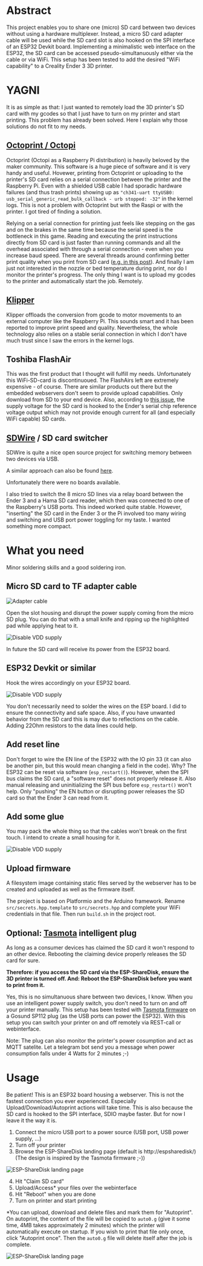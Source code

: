 # Abstract
This project enables you to share one (micro) SD card between two devices without using a hardware multiplexer. Instead, a micro SD card adapter cable will be used while the SD card slot is also hooked on the SPI interface of an ESP32 Devkit board. Implementing a minimalistic web interface on the ESP32, the SD card can be accessed pseudo-simultanuously either via the cable or via WiFi. This setup has been tested to add the desired "WiFi capability" to a Creality Ender 3 3D printer.

# YAGNI
It is as simple as that: I just wanted to remotely load the 3D printer's SD card with my gcodes so that I just have to turn on my printer and start printing. This problem has already been solved. Here I explain why those solutions do not fit to my needs.

## [Octoprint / Octopi](https://octoprint.org/)
Octoprint (Octopi as a Raspberry Pi distribution) is heavily beloved by the maker community. This software is a huge piece of software and it is very handy and useful. Hovewer, printing from Octoprint or uploading to the printer's SD card relies on a serial connection between the printer and the Raspberry Pi. Even with a shielded USB cable I had sporadic hardware failures (and thus trash prints) showing up as `"ch341-uart ttyUSB0: usb_serial_generic_read_bulk_callback - urb stopped: -32"` in the kernel logs. This is not a problem with Octoprint but with the Raspi or with the printer. I got tired of finding a solution. 

Relying on a serial connection for printing just feels like stepping on the gas and on the brakes in the same time because the serial speed is the bottleneck in this game. Reading and executing the print instructions directly from SD card is just faster than running commands and all the overhead associated with through a serial connection - even when you increase baud speed. There are several threads around confirming better print quality when you print from SD card ([e.g. in this post](https://community.octoprint.org/t/ouch-sd-card-vs-octoprint-what-a-difference-help/)). And finally I am just not interested in the nozzle or bed temperature during print, nor do I monitor the printer's progress. The only thing I want is to upload my gcodes to the printer and automatically start the job. Remotely.

## [Klipper](https://www.klipper3d.org/)
Klipper offloads the conversion from gcode to motor movements to an external computer like the Raspberry Pi. This sounds smart and it has been reported to improve print speed and quality. Nevertheless, the whole technology also relies on a stable serial connection in which I don't have much trust since I saw the errors in the kernel logs.

## Toshiba FlashAir
This was the first product that I thought will fulfill my needs. Unfortunately this WiFi-SD-card is discontinuoued. The FlashAirs left are extremely expensive - of course. There are similar products out there but the embedded webservers don't seem to provide upload capabilities. Only download from SD to your end device. Also, according to [this issue](https://github.com/Creality3DPrinting/Ender-3/issues/12), the supply voltage for the SD card is hooked to the Ender's serial chip reference voltage output which may not provide enough current for all (and especially WiFi capable) SD cards.

## [SDWire](https://wiki.tizen.org/SDWire) / SD card switcher
SDWire is quite a nice open source project for switching memory between two devices via USB. 

A similar approach can also be found [here](http://www.joelfernandes.org/linuxinternals/2014/06/04/a-microsd-card-remote-switcher.html). 

Unfortunately there were no boards available.

I also tried to switch the 8 micro SD lines via a relay board between the Ender 3 and a Hama SD card reader, which then was connected to one of the Raspberry's USB ports. This indeed worked quite stable. However, "inserting" the SD card in the Ender 3 or the Pi involved too many wiring and switching and USB port power toggling for my taste. I wanted something more compact. 

# What you need
Minor soldering skills and a good soldering iron.

## Micro SD card to TF adapter cable
![Adapter cable](documentation/cable.jpg)

Open the slot housing and disrupt the power supply coming from the micro SD plug. You can do that with a small knife and ripping up the highlighted pad while applying heat to it.

![Disable VDD supply](documentation/disable-vcc.jpg)

In future the SD card will receive its power from the ESP32 board.

## ESP32 Devkit or similar
Hook the wires accordingly on your ESP32 board.

![Disable VDD supply](documentation/wiring.jpg)

You don't necessarily need to solder the wires on the ESP board. I did to ensure the connectivity and safe space. Also, if you have unwanted behavior from the SD card this is may due to reflections on the cable. Adding 22Ohm resistors to the data lines could help.

## Add reset line
Don't forget to wire the EN line of the ESP32 with the IO pin 33 (it can also be another pin, but this would mean changing a field in the code). Why? The ESP32 can be reset via software (`esp_restart()`). However, when the SPI bus claims the SD card, a "software reset" does not properly release it. Also manual releasing and uninitializing the SPI bus before `esp_restart()` won't help. Only "pushing" the EN button or disrupting power  releases the SD card so that the Ender 3 can read from it.

## Add some glue
You may pack the whole thing so that the cables won't break on the first touch. I intend to create a small housing for it.

![Disable VDD supply](documentation/pack.jpg)

## Upload firmware
A filesystem image containing static files served by the webserver has to be created and uploaded as well as the firmware itself. 

The project is based on Platformio and the Arduino framework. Rename `src/secrets.hpp.template` to `src/secrets.hpp` and complete your WiFi credentials in that file. Then run `build.sh` in the project root.

## Optional: [Tasmota](https://github.com/arendst/Tasmota) intelligent plug
As long as a consumer devices has claimed the SD card it won't respond to an other device. Rebooting the claiming device properly releases the SD card for sure. 

**Therefore: if you access the SD card via the ESP-ShareDisk, ensure the 3D printer is turned off. And: Reboot the ESP-ShareDisk before you want to print from it.**

Yes, this is no simultanuous share between two devices, I know. When you use an intelligent power supply switch, you don't need to turn on and off your printer manually. This setup has been tested with [Tasmota firmware](https://github.com/arendst/Tasmota) on a Gosund SP112 plug (as the USB ports can power the ESP32). With this setup  you can switch your printer on and off remotely via REST-call or webinterface.

Note: The plug can also monitor the printer's power cosumption and act as MQTT satelite. Let a telegram bot send you a message when power consumption falls under 4 Watts for 2 minutes ;-) 

# Usage
Be patient! This is an ESP32 board housing a webserver. This is not the fastest connection you ever experienced. Especially Upload/Download/Autoprint actions will take time. This is also because the SD card is hooked to the SPI interface, SDIO maybe faster. But for now I leave it the way it is.

1) Connect the micro USB port to a power source (USB port, USB power supply, ...)
2) Turn off your printer
3) Browse the ESP-ShareDisk landing page (default is http://espsharedisk/) (The design is inspired by the Tasmota firmware ;-))

![ESP-ShareDisk landing page](documentation/landing-page.jpg)

4) Hit "Claim SD card"
5) Upload/Access* your files over the webinterface
6) Hit "Reboot" when you are done
7) Turn on printer and start printing

*You can upload, download and delete files and mark them for "Autoprint". On autoprint, the content of the file will be copied to `auto0.g` (give it some time, 4MB takes approximately 2 minutes) which the printer will automatically execute on startup. If you wish to print that file only once, click "Autoprint once". Then the `auto0.g` file will delete itself after the job is complete.

![ESP-ShareDisk landing page](documentation/sd-claimed.jpg)